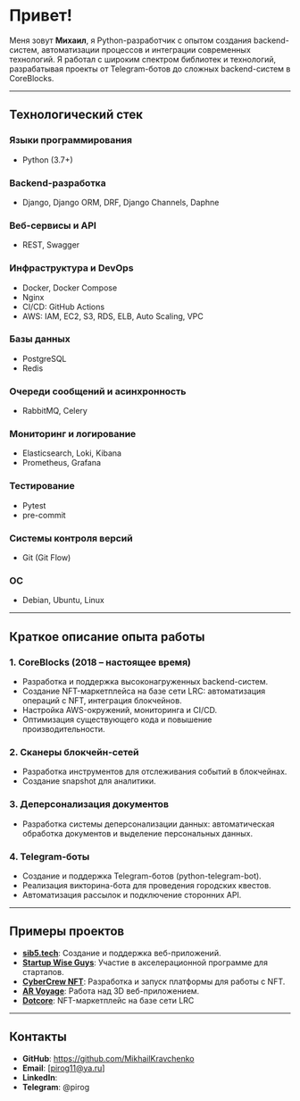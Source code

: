 # Привет!  
Меня зовут **Михаил**, я Python-разработчик с опытом создания backend-систем, автоматизации процессов и интеграции современных технологий. Я работал с широким спектром библиотек и технологий, разрабатывая проекты от Telegram-ботов до сложных backend-систем в CoreBlocks.

---

## Технологический стек

### Языки программирования
- Python (3.7+)

### Backend-разработка
- Django, Django ORM, DRF, Django Channels, Daphne

### Веб-сервисы и API
- REST, Swagger

### Инфраструктура и DevOps
- Docker, Docker Compose
- Nginx
- CI/CD: GitHub Actions
- AWS: IAM, EC2, S3, RDS, ELB, Auto Scaling, VPC

### Базы данных
- PostgreSQL
- Redis

### Очереди сообщений и асинхронность
- RabbitMQ, Celery

### Мониторинг и логирование
- Elasticsearch, Loki, Kibana
- Prometheus, Grafana

### Тестирование
- Pytest
- pre-commit

### Системы контроля версий
- Git (Git Flow)

### ОС
- Debian, Ubuntu, Linux

---

## Краткое описание опыта работы

### 1. **CoreBlocks (2018 – настоящее время)**  
- Разработка и поддержка высоконагруженных backend-систем.  
- Создание NFT-маркетплейса на базе сети LRC: автоматизация операций с NFT, интеграция блокчейнов.  
- Настройка AWS-окружений, мониторинга и CI/CD.  
- Оптимизация существующего кода и повышение производительности.  

### 2. **Сканеры блокчейн-сетей**
- Разработка инструментов для отслеживания событий в блокчейнах.  
- Создание snapshot для аналитики.  

### 3. **Деперсонализация документов**
- Разработка системы деперсонализации данных: автоматическая обработка документов и выделение персональных данных.  

### 4. **Telegram-боты**
- Создание и поддержка Telegram-ботов (python-telegram-bot).  
- Реализация викторина-бота для проведения городских квестов.  
- Автоматизация рассылок и подключение сторонних API.  

---

## Примеры проектов

- **[sib5.tech](https://sib5.tech/)**: Создание и поддержка веб-приложений.  
- **[Startup Wise Guys](https://startupwiseguys.com/)**: Участие в акселерационной программе для стартапов.  
- **[CyberCrew NFT](https://cybercrewnft.io/)**: Разработка и запуск платформы для работы с NFT.  
- **[AR Voyage](https://ar.voyage/)**: Работа над 3D веб-приложением.  
- **[Dotcore](https://dotcore.io/)**: NFT-маркетплейс на базе сети LRC

---

## Контакты

- **GitHub**: https://github.com/MikhailKravchenko 
- **Email**: [pirog11@ya.ru]  
- **LinkedIn**: 
- **Telegram**: @pirog
